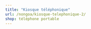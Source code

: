 ```yaml
---
title: "Kiosque téléphonique"
url: /nongoa/kiosque-telephonique-2/
shop: téléphone portable
---
```

